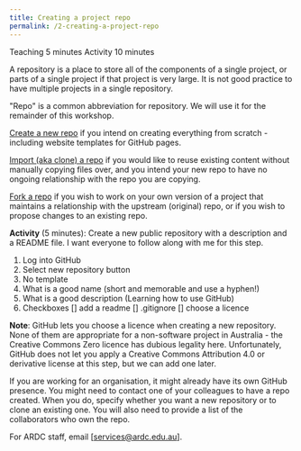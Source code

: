 ```yaml
---
title: Creating a project repo
permalink: /2-creating-a-project-repo
---
```


Teaching 5 minutes
Activity 10 minutes

A repository is a place to store all of the components of a single project, or parts of a single project if that project is very large. It is not good practice to have multiple projects in a single repository.

"Repo" is a common abbreviation for repository. We will use it for the remainder of this workshop.

[Create a new repo](https://github.com/new) if you intend on creating everything from scratch - including website templates for GitHub pages.

[Import (aka clone) a repo](https://github.com/new/import) if you would like to reuse existing content without manually copying files over, and you intend your new repo to have no ongoing relationship with the repo you are copying.

[Fork a repo](https://docs.github.com/en/github/getting-started-with-github/fork-a-repo) if you wish to work on your own version of a project that maintains a relationship with the upstream (original) repo, or if you wish to propose changes to an existing repo.

**Activity** (5 minutes): Create a new public repository with a description and a README file. I want everyone to follow along with me for this step.

1. Log into GitHub
1. Select new repository button
1. No template
1. What is a good name (short and memorable and use a hyphen!)
1. What is a good description (Learning how to use GitHub)
1. Checkboxes
  [] add a readme
  [] .gitignore
  [] choose a licence

**Note**: GitHub lets you choose a licence when creating a new repository. None of them are appropriate for a non-software project in Australia - the Creative Commons Zero licence has dubious legality here. Unfortunately, GitHub does not let you apply a Creative Commons Attribution 4.0 or derivative license at this step, but we can add one later.

If you are working for an organisation, it might already have its own GitHub presence. You might need to contact one of your colleagues to have a repo created. When you do, specify whether you want a new repository or to clone an existing one. You will also need to provide a list of the collaborators who own the repo.

For ARDC staff, email [services@ardc.edu.au].